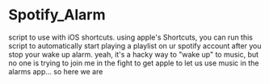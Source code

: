 # Spotify_Alarm
script to use with iOS shortcuts.
using apple's Shortcuts, you can run this script to automatically start playing a playlist on ur spotify account after you stop your wake up alarm.
yeah, it's a hacky way to "wake up" to music, but no one is trying to join me in the fight to get apple to let us use music in the alarms app... so here we are
